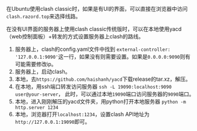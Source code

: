 在Ubuntu使用clash classic时，如果是有UI的界面，可以直接在浏览器中访问`clash.razord.top`来选择线路。

在没有UI界面的服务器上使用clash classic传统版时，可以在本地使用yacd（web控制面板）+转发的方式设置服务器上clash的路线。

1. 服务器上，clash的config.yaml文件中找到
   `external-controller: '127.0.0.1:9090'`这一行，如果没有则需要设置。如果是`0.0.0.0:9090`则有可能需要修改ip。
2. 服务器上，启动clash。
3. 本地，去`https://github.com/haishanh/yacd`下载release的tar.xz，解压。
4. 在本地，用ssh端口转发访问服务器
   `ssh -L 19090:localhost:9090 user@your-server`，
   此时，可以通过本地`19090`端口访问服务器的`9090`端口。
5. 本地，进入刚刚解压的yacd文件夹，用python打开本地服务器
   `python -m http.server 1234`
6. 本地，浏览器打开`localhost:1234`，设置clash API地址为`http://127.0.0.1:19090`即可。
